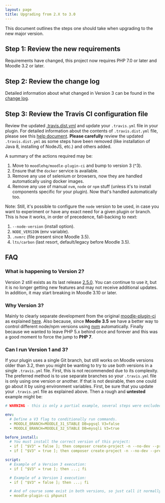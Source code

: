```yaml
---
layout: page
title: Upgrading from 2.X to 3.0
---
```


This document outlines the steps one should take when upgrading to the new major version.

## Step 1: Review the new requirements

Requirements have changed, this project now requires PHP 7.0 or later and Moodle 3.2 or later.

## Step 2: Review the change log

Detailed information about what changed in Version 3 can be found in the [change log](CHANGELOG.md).

## Step 3: Review the Travis CI configuration file

Review the updated [.travis.dist.yml](https://github.com/moodlehq/moodle-plugin-ci/blob/master/.travis.dist.yml)
and update your `.travis.yml` file in your plugin. For detailed information about the contents of `.travis.dist.yml`
file, please see this [help document](TravisFileExplained.md).  **Please carefully** review the updated
`.travis.dist.yml` as some steps have been removed (like installation of Java 8, installing of NodeJS, etc.) and others added.

A summary of the actions required may be:

1. Move to `moodlehq/moodle-plugin-ci` and bump to version 3 (^3).
2. Ensure that the `docker` service is available.
3. Remove any use of selenium or browsers, now they are handled automatically  using docker images.
4. Remove any use of manual `nvm`, `node` or `npm` stuff (unless it's to install components specific for your plugin). Now that's handled automatically too.

Note: Still, it's possible to configure the `node` version to be used, in case you want to experiment or have any exact need for a given plugin or branch. This is how it works, in order of precedence, fall-backing to next:

1. `--node-version` (install option).
2. `NODE_VERSION` (env variable).
3. `.nvmrc` (file present since Moodle 3.5).
4. `lts/carbon` (last resort, default/legacy before Moodle 3.5).

## FAQ

### What is happening to Version 2?

Version 2 still exists as its last release [2.5.0](https://github.com/moodlehq/moodle-plugin-ci/tree/2.5.0).  You can continue
to use it, but it is no longer getting new features and may not receive additional updates.  In addition, it may start breaking in Moodle 3.10 or later.

### Why Version 3?

Mainly to clearly separate development from the original [moodle-plugin-ci](https://github.com/blackboard-open-source/moodle-plugin-ci) as explained [here](https://github.com/moodlehq/moodle-plugin-ci#history-acknowledgement-and-appreciation). Also because, since **Moodle 3.5** we have a better way to control different node/npm versions using [nvm](https://github.com/nvm-sh/nvm) automatically. Finally because we wanted to leave PHP 5.x behind once and forever and this was a good moment to force the jump to **PHP 7**.

### Can I run Version 1 and 3?

If your plugin uses a single Git branch, but still works on Moodle versions older than 3.2, then you might be wanting
to try to use both versions in a single `.travis.yml` file.  First, this is not recommended due to its complexity.
The preferred method is to use separate branches so your `.travis.yml` file is only using one version or another.
If that is not desirable, then one could go about it by using environment variables.  First, be sure that you update
your `.travis.yml` file as explained above.  Then a rough and **untested** example might be:

```yaml
# WARNING - this is only a partial example, several steps were excluded to keep it simple!

env:
  # Define a V3 flag to conditionally run commands.
  - MOODLE_BRANCH=MOODLE_31_STABLE DB=pgsql V3=false
  - MOODLE_BRANCH=MOODLE_32_STABLE DB=mysqli V3=true

before_install:
  # You must install the correct version of this project:
  - if [ "$V3" = false ]; then composer create-project -n --no-dev --prefer-dist moodlehq/moodle-plugin-ci ci ^1; fi
  - if [ "$V3" = true ]; then composer create-project -n --no-dev --prefer-dist moodlehq/moodle-plugin-ci ci ^3; fi

script:
  # Example of a Version 3 execution:
  - if [ "$V3" = true ]; then ...; fi

  # Example of a Version 1 execution:
  - if [ "$V3" = false ]; then ...; fi

  # And of course some exist in both versions, so just call it normally:
  - moodle-plugin-ci phpunit
```
